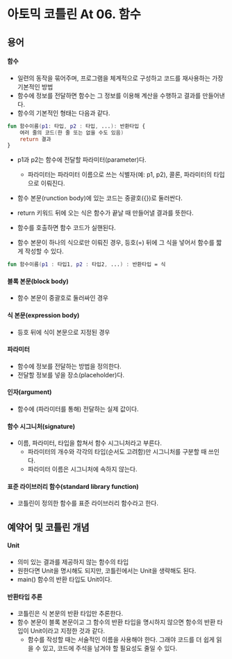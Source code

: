 # 아토믹 코틀린 At 06. 함수

## 용어

#### 함수
- 일련의 동작을 묶어주며, 프로그램을 체계적으로 구성하고 코드를 재사용하는 가장 기본적인 방법
- 함수에 정보를 전달하면 함수는 그 정보를 이용해 계산을 수행하고 결과를 만들어낸다. 
- 함수의 기본적인 형태는 다음과 같다.

```kotlin
fun 함수이름(p1: 타입, p2 : 타입, ...): 반환타입 {
    여러 줄의 코드(한 줄 또는 없을 수도 있음)
    return 결과
}
```

- p1과 p2는 함수에 전달할 파라미터(parameter)다.
  - 파라미터는 파라미터 이름으로 쓰는 식별자(예: p1, p2), 콜론, 파라미터의 타입으로 이뤄진다.
- 함수 본문(runction body)에 있는 코드는 중괄호({})로 둘러싼다.
- return 키워드 뒤에 오는 식은 함수가 끝날 때 만들어낼 결과를 뜻한다.

- 함수를 호출하면 함수 코드가 실핸된다.

- 함수 본문이 하나의 식으로만 이뤄진 경우, 등호(=) 뒤에 그 식을 넣어서 함수를 짧게 작성할 수 있다.

```kotlin
fun 함수이름(p1 : 타입1, p2 : 타입2, ...) : 반환타입 = 식
```

#### 블록 본문(block body)
- 함수 본문이 중괄호로 둘러싸인 경우

#### 식 본문(expression body)
- 등호 뒤에 식이 본문으로 지정된 경우

#### 파라미터
- 함수에 정보를 전달하는 방법을 정의한다.
- 전달할 정보를 넣을 장소(placeholder)다.

#### 인자(argument)
- 함수에 (파라미터를 통해) 전달하는 실제 값이다.

#### 함수 시그니처(signature)
- 이름, 파라미터, 타입을 합쳐서 함수 시그니처라고 부른다.
  - 파라미터의 개수와 각각의 타입(순서도 고려함)만 시그니처를 구분할 때 쓰인다. 
  - 파라미터 이름은 시그니처에 속하지 않는다.


#### 표준 라이브러리 함수(standard library function)
- 코틀린이 정의한 함수를 표준 라이브러리 함수라고 한다.


## 예약어 및 코틀린 개념

#### Unit
- 의미 있는 결과를 제공하지 않는 함수의 타입
- 원한다면 Unit을 명시해도 되지만, 코틀린에서는 Unit을 생략해도 된다.
- main() 함수의 반환 타입도 Unit이다.

#### 반환타입 추론
- 코틀린은 식 본문의 반환 타입만 추론한다. 
- 함수 본문이 블록 본문이고 그 함수의 반환 타입을 명시하지 않으면 함수의 반환 타입이 Unit이라고 지정한 것과 같다.
  - 함수를 작성할 때는 서술적인 이름을 사용해야 한다. 그래야 코드를 더 쉽게 읽을 수 있고, 코드에 주석을 남겨야 할 필요성도 줄일 수 있다.





